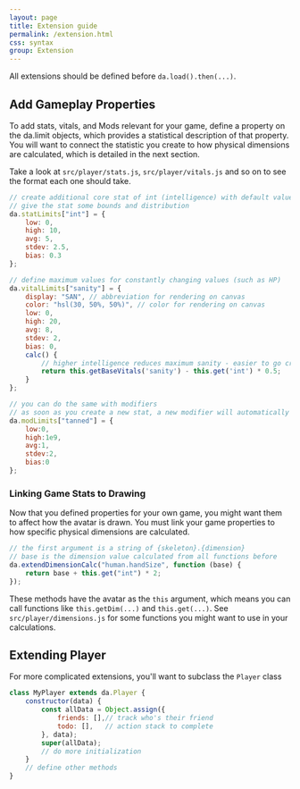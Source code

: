 ```yaml
---
layout: page
title: Extension guide
permalink: /extension.html
css: syntax
group: Extension
---
```

All extensions should be defined before `da.load().then(...)`.

## Add Gameplay Properties
To add stats, vitals, and Mods relevant for your game, define a property on the da.limit
objects, which provides a statistical description of that property.
You will want to connect the statistic you create to how physical dimensions are calculated,
which is detailed in the next section.

Take a look at `src/player/stats.js`, `src/player/vitals.js` and so on to see the format each
one should take.

```javascript
// create additional core stat of int (intelligence) with default value of 5
// give the stat some bounds and distribution
da.statLimits["int"] = {
    low: 0,
    high: 10,
    avg: 5,
    stdev: 2.5,
    bias: 0.3
};

// define maximum values for constantly changing values (such as HP) 
da.vitalLimits["sanity"] = {
    display: "SAN", // abbreviation for rendering on canvas
    color: "hsl(30, 50%, 50%)", // color for rendering on canvas
    low: 0,
    high: 20,
    avg: 8,
    stdev: 2,
    bias: 0,
    calc() {
        // higher intelligence reduces maximum sanity - easier to go crazy when you're smarter...
        return this.getBaseVitals('sanity') - this.get('int') * 0.5;
    }
};

// you can do the same with modifiers
// as soon as you create a new stat, a new modifier will automatically be created
da.modLimits["tanned"] = {
    low:0,
    high:1e9,
    avg:1,
    stdev:2,
    bias:0
};
```

### Linking Game Stats to Drawing
Now that you defined properties for your own game, you might want them to affect how the avatar is drawn.
You must link your game properties to how specific physical dimensions are calculated.

```javascript
// the first argument is a string of {skeleton}.{dimension}
// base is the dimension value calculated from all functions before
da.extendDimensionCalc("human.handSize", function (base) {
    return base + this.get("int") * 2;
});
```

These methods have the avatar as the `this` argument,
which means you can call functions like `this.getDim(...)` and `this.get(...)`. 
See `src/player/dimensions.js` for some functions you might want to use in your calculations.


## Extending Player
For more complicated extensions, you'll want to subclass the `Player` class

```javascript
class MyPlayer extends da.Player {
    constructor(data) {
        const allData = Object.assign({
            friends: [],// track who's their friend
            todo: [],   // action stack to complete
        }, data);
        super(allData);
        // do more initialization
    }
    // define other methods
}
```